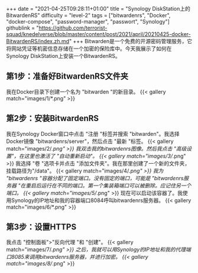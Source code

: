 +++
date = "2021-04-25T09:28:11+01:00"
title = "Synology DiskStation上的BitwardenRS"
difficulty = "level-2"
tags = ["bitwardenrs", "Docker", "docker-compose", "password-manager", "passwort", "Synology"]
githublink = "https://github.com/terrorist-squad/knedelverse/blob/master/content/post/2021/april/20210425-docker-BitwardenRS/index.zh.md"
+++
Bitwarden是一个免费的开源密码管理服务，它将网站凭证等机密信息存储在一个加密的保险库中。今天我展示了如何在Synology DiskStation上安装一个BitwardenRS。
## 第1步：准备好BitwardenRS文件夹
我在Docker目录下创建一个名为 "bitwarden "的新目录。
{{< gallery match="images/1/*.png" >}}

## 第2步：安装BitwardenRS
我在Synology Docker窗口中点击 "注册 "标签并搜索 "bitwarden"。我选择Docker镜像 "bitwardenrs/server"，然后点击 "最新 "标签。
{{< gallery match="images/2/*.png" >}}
我双击我的bitwardenrs图像。然后我点击 "高级设置"，在这里也激活了 "自动重新启动"。
{{< gallery match="images/3/*.png" >}}
我选择 "卷 "选项卡并点击 "添加文件夹"。我在那里创建了一个新的文件夹，挂载路径为"/data"。
{{< gallery match="images/4/*.png" >}}
我为 "bitwardenrs "容器分配了固定端口。没有固定的端口，可能是 "bitwardenrs服务器 "在重启后运行在不同的端口。第一个集装箱端口可以被删除。应记住另一个端口。
{{< gallery match="images/5/*.png" >}}
现在可以启动该容器了。我使用Synology的IP地址和我的容器端口8084呼叫bitwardenrs服务器。
{{< gallery match="images/6/*.png" >}}

## 第3步：设置HTTPS
我点击 "控制面板">"反向代理 "和 "创建"。
{{< gallery match="images/7/*.png" >}}
之后，我就可以用Synology的IP地址和我的代理端口8085来调用bitwardenrs服务器，并进行加密。
{{< gallery match="images/8/*.png" >}}